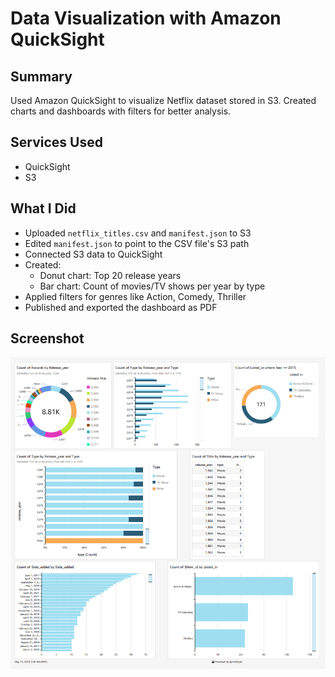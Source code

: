 # Data Visualization with Amazon QuickSight

## Summary
Used Amazon QuickSight to visualize Netflix dataset stored in S3. Created charts and dashboards with filters for better analysis.

## Services Used
- QuickSight
- S3

## What I Did
- Uploaded `netflix_titles.csv` and `manifest.json` to S3
- Edited `manifest.json` to point to the CSV file's S3 path
- Connected S3 data to QuickSight
- Created:
  - Donut chart: Top 20 release years
  - Bar chart: Count of movies/TV shows per year by type
- Applied filters for genres like Action, Comedy, Thriller
- Published and exported the dashboard as PDF

## Screenshot
![Dashboard Example](./screenshot.png)
